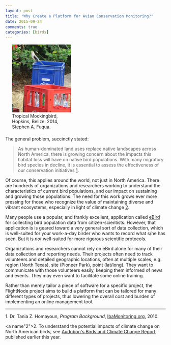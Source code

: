 ```yaml
---
layout: post
title: "Why Create a Platform for Avian Conservation Monitoring?"
date: 2015-09-24
comments: true
categories: [birds]
---
```


<div class="pull-right" style="width: 185px; margin: 0 0 1.5em 1.5em">
<a href="/images/tropical-mockingbird.png"><img 
src="/images/tropical-mockingbird.png" style="width: 185px;
height: 213px; border: none;"></a><br>
Tropical Mockingbird, Hopkins, Belize. 2014, Stephen A. Fuqua.
</div>

The general problem, succinctly stated: 

> As human-dominated land uses replace native landscapes across 
> North America, there is growing concern about the impacts this 
> habitat loss will have on native bird populations. With many 
> migratory bird species in decline, it is essential to assess 
> the effectiveness of our conservation initiatives [1](#1).

Of course, this applies around the world, not just in North America.
There are hundreds of organizations and researchers working to 
understand the characteristics of current bird populations, and our 
impact on sustaining and growing those populations. The need for this
work grows ever more pressing for those who recognize the value
of maintaining diverse and vibrant ecosystems, especially in light
of climate change [2](#2). 

Many people use a popular, and frankly excellent, application called 
[eBird](http://www.ebird.org) for collecting bird population data
from citizen-scientists. However, that application is is geared toward
a very general sort of data collection, which is well-suited for
your work-a-day birder who wants to record what s/he has seen. But
it is *not* well-suited for more rigorous scientific protocols.

Organizations and researchers cannot rely on eBird alone for many 
of their data collection and reporting needs. Their projects often
need to track volunteers and detailed geographic locations, often
at multiple scales, e.g. region (North Texas), site (Pioneer Park), 
point (lat/long). They want to communicate with those volunteers 
easily, keeping them informed of news and events. They may even
want to facilitate some online training.

Rather than merely tailor a piece of software for a specific project,
the FlightNode project aims to build a platform that can be tailored
for many different types of projects, thus lowering the overall
cost and burden of implementing an online management tool. 

--------------------

<a name="1">1.</a> Dr. Tania Z. Homayoun, *Program Background*, 
[IbaMonitoring.org](http://www.ibamonitoring.org/about/Default.aspx), 
2010.

<a name"2">2.</a> To understand the potential impacts of climate 
change on North American birds, see [Audubon's Birds and Climate Change
Report](http://climate.audubon.org/), published earlier this year.